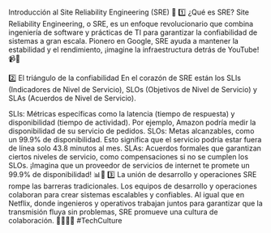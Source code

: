 Introducción al Site Reliability Engineering (SRE) 🚀
1️⃣ ¿Qué es SRE?
Site Reliability Engineering, o SRE, es un enfoque revolucionario que combina ingeniería de software y prácticas de TI para garantizar la confiabilidad de sistemas a gran escala. Pionero en Google, SRE ayuda a mantener la estabilidad y el rendimiento, ¡imagine la infraestructura detrás de YouTube! 📹🔧

2️⃣ El triángulo de la confiabilidad
En el corazón de SRE están los SLIs (Indicadores de Nivel de Servicio), SLOs (Objetivos de Nivel de Servicio) y SLAs (Acuerdos de Nivel de Servicio).

SLIs: Métricas específicas como la latencia (tiempo de respuesta) y disponibilidad (tiempo de actividad). Por ejemplo, Amazon podría medir la disponibilidad de su servicio de pedidos.
SLOs: Metas alcanzables, como un 99.9% de disponibilidad. Esto significa que el servicio podría estar fuera de línea solo 43.8 minutos al mes.
SLAs: Acuerdos formales que garantizan ciertos niveles de servicio, como compensaciones si no se cumplen los SLOs. ¡Imagina que un proveedor de servicios de internet te promete un 99.9% de disponibilidad! 📊📅
3️⃣ La unión de desarrollo y operaciones
SRE rompe las barreras tradicionales. Los equipos de desarrollo y operaciones colaboran para crear sistemas escalables y confiables. Al igual que en Netflix, donde ingenieros y operativos trabajan juntos para garantizar que la transmisión fluya sin problemas, SRE promueve una cultura de colaboración. 👩‍💻👨‍🔧 #TechCulture

